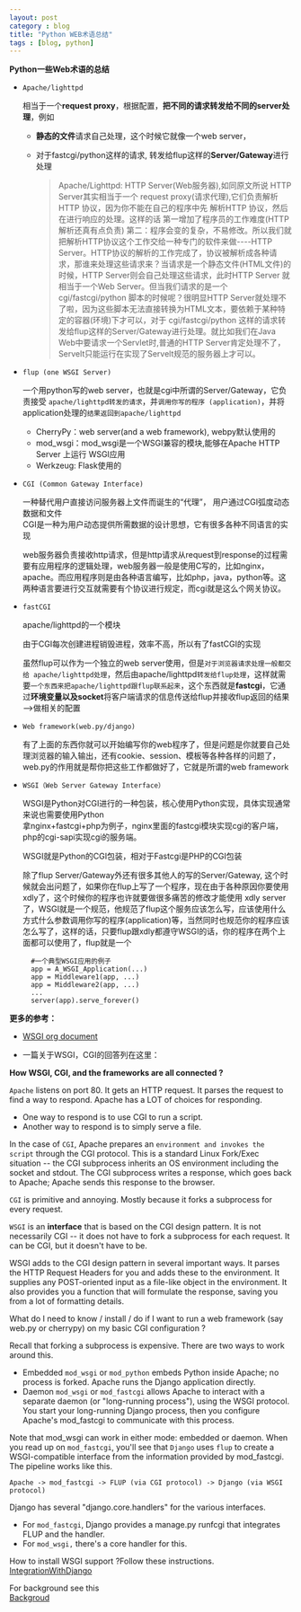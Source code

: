 ```yaml
---
layout: post
category : blog
title: "Python WEB术语总结"
tags : [blog, python]
---
```


**Python一些Web术语的总结**


+ `Apache/lighttpd`

   相当于一个**request proxy**，根据配置，**把不同的请求转发给不同的server处理**，例如
  + **静态的文件**请求自己处理，这个时候它就像一个web server，
  + 对于fastcgi/python这样的请求, 转发给flup这样的**Server/Gateway**进行处理

    >Apache/Lighttpd:  HTTP Server(Web服务器),如同原文所说 HTTP Server其实相当于一个 request proxy(请求代理),它们负责解析 HTTP 协议，因为你不能在自己的程序中先 解析HTTP 协议，然后在进行响应的处理。这样的话 第一增加了程序员的工作难度(HTTP解析还真有点负责) 第二：程序会变的复杂，不易修改。所以我们就把解析HTTP协议这个工作交给一种专门的软件来做----HTTP Server。HTTP协议的解析的工作完成了，协议被解析成各种请求，那谁来处理这些请求来？当请求是一个静态文件(HTML文件)的时候，HTTP Server则会自己处理这些请求，此时HTTP Server 就相当于一个Web Server。但当我们请求的是一个 cgi/fastcgi/python 脚本的时候呢？很明显HTTP Server就处理不了啦，因为这些脚本无法直接转换为HTML文本，要依赖于某种特定的容器(环境)下才可以，对于 cgi/fastcgi/python 这样的请求转发给flup这样的Server/Gateway进行处理。就比如我们在Java Web中要请求一个Servlet时,普通的HTTP Server肯定处理不了，Servelt只能运行在实现了Servelt规范的服务器上才可以。

+ `flup (one WSGI Server)`

    一个用python写的web server，也就是cgi中所谓的Server/Gateway，它负责接受 `apache/lighttpd转发的请求`，并`调用你写的程序 (application)`，并将application处理的`结果返回到apache/lighttpd`

    + CherryPy：web server(and a web framework), webpy默认使用的
    + mod_wsgi：mod_wsgi是一个WSGI兼容的模块,能够在Apache HTTP Server 上运行 WSGI应用
    + Werkzeug: Flask使用的
    
    
+ `CGI (Common Gateway Interface)`
    
    一种替代用户直接访问服务器上文件而诞生的“代理”， 用户通过CGI弧度动态数据和文件  
    CGI是一种为用户动态提供所需数据的设计思想，它有很多各种不同语言的实现
    
    web服务器负责接收http请求，但是http请求从request到response的过程需要有应用程序的逻辑处理，web服务器一般是使用C写的，比如nginx，apache。而应用程序则是由各种语言编写，比如php，java，python等。这两种语言要进行交互就需要有个协议进行规定，而cgi就是这么个网关协议。
    
+ `fastCGI`

    apache/lighttpd的一个模块

    由于CGI每次创建进程销毁进程，效率不高，所以有了fastCGI的实现
    
    虽然flup可以作为一个独立的web server使用，但是`对于浏览器请求处理一般都交给 apache/lighttpd处理`，然后由apache/lighttpd`转发给flup处理`，这样就需要`一个东西来把apache/lighttpd跟flup联系起来`，这个东西就是**fastcgi**，它通过**环境变量以及socket**将客户端请求的信息传送给flup并接收flup返回的结果 -->做相关的配置


+ `Web framework(web.py/django)`

    有了上面的东西你就可以开始编写你的web程序了，但是问题是你就要自己处理浏览器的输入输出，还有cookie、session、模板等各种各样的问题了，web.py的作用就是帮你把这些工作都做好了，它就是所谓的web framework



+ `WSGI（Web Server Gateway Interface）`

    WSGI是Python对CGI进行的一种包装，核心使用Python实现，具体实现通常来说也需要使用Python    
    拿nginx+fastcgi+php为例子，nginx里面的fastcgi模块实现cgi的客户端，php的cgi-sapi实现cgi的服务端。

    WSGI就是Python的CGI包装，相对于Fastcgi是PHP的CGI包装

    除了flup Server/Gateway外还有很多其他人的写的Server/Gateway, 这个时候就会出问题了，如果你在flup上写了一个程序，现在由于各种原因你要使用xdly了，这个时候你的程序也许就要做很多痛苦的修改才能使用 xdly server了，WSGI就是一个规范，他规范了flup这个服务应该怎么写，应该使用什么方式什么参数调用你写的程序(application)等，当然同时也规范你的程序应该怎么写了，这样的话，只要flup跟xdly都遵守WSGI的话，你的程序在两个上面都可以使用了，flup就是一个 
             
    
        #一个典型WSGI应用的例子
        app = A_WSGI_Application(...)
        app = Middleware1(app, ...)
        app = Middleware2(app, ...)
        ...
        server(app).serve_forever()
        
        
**更多的参考：**

+ [WSGI org document](http://wsgi.readthedocs.org/en/latest/)

+ 一篇关于WSGI，CGI的回答列在这里： 
 
**How WSGI, CGI, and the frameworks are all connected ?**

`Apache` listens on port 80. It gets an HTTP request. It parses the request to find a way to respond. Apache has a LOT of choices for responding. 

+ One way to respond is to use CGI to run a script. 
+ Another way to respond is to simply serve a file.

In the case of `CGI`, Apache prepares an `environment and invokes the script` through the CGI protocol. This is a standard Linux Fork/Exec situation -- the CGI subprocess inherits an OS environment including the socket and stdout. The CGI subprocess writes a response, which goes back to Apache; Apache sends this response to the browser.

`CGI` is primitive and annoying. Mostly because it forks a subprocess for every request.

`WSGI` is an **interface** that is based on the CGI design pattern. It is not necessarily CGI -- it does not have to fork a subprocess for each request. It can be CGI, but it doesn't have to be.

WSGI adds to the CGI design pattern in several important ways. It parses the HTTP Request Headers for you and adds these to the environment. It supplies any POST-oriented input as a file-like object in the environment. It also provides you a function that will formulate the response, saving you from a lot of formatting details.

What do I need to know / install / do if I want to run a web framework (say web.py or cherrypy) on my basic CGI configuration ?

Recall that forking a subprocess is expensive. There are two ways to work around this.

+ Embedded `mod_wsgi` or `mod_python` embeds Python inside Apache; no process is forked. Apache runs the Django application directly.
+ Daemon `mod_wsgi` or `mod_fastcgi` allows Apache to interact with a separate daemon (or "long-running process"), using the WSGI protocol. You start your long-running Django process, then you configure Apache's mod_fastcgi to communicate with this process.

Note that mod_wsgi can work in either mode: embedded or daemon.
When you read up on `mod_fastcgi`, you'll see that `Django` uses `flup` to create a WSGI-compatible interface from the information provided by mod_fastcgi. The pipeline works like this.  

`Apache -> mod_fastcgi -> FLUP (via CGI protocol) -> Django (via WSGI protocol)`

Django has several "django.core.handlers" for the various interfaces.

+ For `mod_fastcgi`, Django provides a manage.py runfcgi that integrates FLUP and the handler.
+ For `mod_wsgi,` there's a core handler for this.

How to install WSGI support ?Follow these instructions.  
[IntegrationWithDjango](http://code.google.com/p/modwsgi/wiki/IntegrationWithDjango)

For background see this  
[Backgroud ](http://docs.djangoproject.com/en/dev/howto/)
    